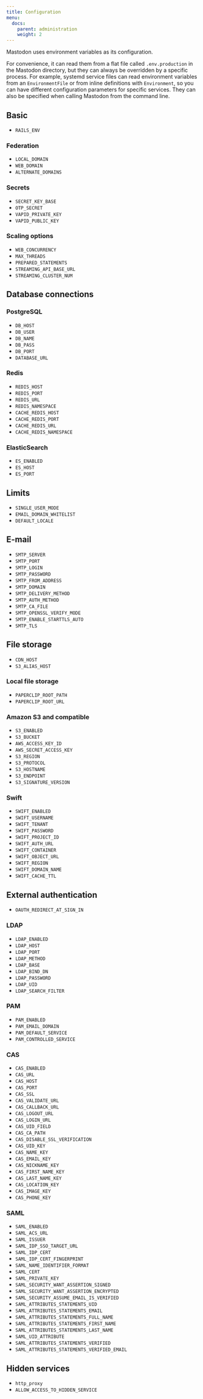 ```yaml
---
title: Configuration
menu:
  docs:
    parent: administration
    weight: 2
---
```


Mastodon uses environment variables as its configuration.

For convenience, it can read them from a flat file called `.env.production` in the Mastodon directory, but they can always be overridden by a specific process. For example, systemd service files can read environment variables from an `EnvironmentFile` or from inline definitions with `Environment`, so you can have different configuration parameters for specific services. They can also be specified when calling Mastodon from the command line.

## Basic

- `RAILS_ENV`

### Federation

- `LOCAL_DOMAIN`
- `WEB_DOMAIN`
- `ALTERNATE_DOMAINS`

### Secrets

- `SECRET_KEY_BASE`
- `OTP_SECRET`
- `VAPID_PRIVATE_KEY`
- `VAPID_PUBLIC_KEY`

### Scaling options

- `WEB_CONCURRENCY`
- `MAX_THREADS`
- `PREPARED_STATEMENTS`
- `STREAMING_API_BASE_URL`
- `STREAMING_CLUSTER_NUM`

## Database connections
### PostgreSQL

- `DB_HOST`
- `DB_USER`
- `DB_NAME`
- `DB_PASS`
- `DB_PORT`
- `DATABASE_URL`

### Redis

- `REDIS_HOST`
- `REDIS_PORT`
- `REDIS_URL`
- `REDIS_NAMESPACE`
- `CACHE_REDIS_HOST`
- `CACHE_REDIS_PORT`
- `CACHE_REDIS_URL`
- `CACHE_REDIS_NAMESPACE`

### ElasticSearch

- `ES_ENABLED`
- `ES_HOST`
- `ES_PORT`

## Limits

- `SINGLE_USER_MODE`
- `EMAIL_DOMAIN_WHITELIST`
- `DEFAULT_LOCALE`

## E-mail

- `SMTP_SERVER`
- `SMTP_PORT`
- `SMTP_LOGIN`
- `SMTP_PASSWORD`
- `SMTP_FROM_ADDRESS`
- `SMTP_DOMAIN`
- `SMTP_DELIVERY_METHOD`
- `SMTP_AUTH_METHOD`
- `SMTP_CA_FILE`
- `SMTP_OPENSSL_VERIFY_MODE`
- `SMTP_ENABLE_STARTTLS_AUTO`
- `SMTP_TLS`

## File storage

- `CDN_HOST`
- `S3_ALIAS_HOST`

### Local file storage

- `PAPERCLIP_ROOT_PATH`
- `PAPERCLIP_ROOT_URL`

### Amazon S3 and compatible

- `S3_ENABLED`
- `S3_BUCKET`
- `AWS_ACCESS_KEY_ID`
- `AWS_SECRET_ACCESS_KEY`
- `S3_REGION`
- `S3_PROTOCOL`
- `S3_HOSTNAME`
- `S3_ENDPOINT`
- `S3_SIGNATURE_VERSION`

### Swift

- `SWIFT_ENABLED`
- `SWIFT_USERNAME`
- `SWIFT_TENANT`
- `SWIFT_PASSWORD`
- `SWIFT_PROJECT_ID`
- `SWIFT_AUTH_URL`
- `SWIFT_CONTAINER`
- `SWIFT_OBJECT_URL`
- `SWIFT_REGION`
- `SWIFT_DOMAIN_NAME`
- `SWIFT_CACHE_TTL`

## External authentication

- `OAUTH_REDIRECT_AT_SIGN_IN`

### LDAP

- `LDAP_ENABLED`
- `LDAP_HOST`
- `LDAP_PORT`
- `LDAP_METHOD`
- `LDAP_BASE`
- `LDAP_BIND_DN`
- `LDAP_PASSWORD`
- `LDAP_UID`
- `LDAP_SEARCH_FILTER`

### PAM

- `PAM_ENABLED`
- `PAM_EMAIL_DOMAIN`
- `PAM_DEFAULT_SERVICE`
- `PAM_CONTROLLED_SERVICE`

### CAS

- `CAS_ENABLED`
- `CAS_URL`
- `CAS_HOST`
- `CAS_PORT`
- `CAS_SSL`
- `CAS_VALIDATE_URL`
- `CAS_CALLBACK_URL`
- `CAS_LOGOUT_URL`
- `CAS_LOGIN_URL`
- `CAS_UID_FIELD`
- `CAS_CA_PATH`
- `CAS_DISABLE_SSL_VERIFICATION`
- `CAS_UID_KEY`
- `CAS_NAME_KEY`
- `CAS_EMAIL_KEY`
- `CAS_NICKNAME_KEY`
- `CAS_FIRST_NAME_KEY`
- `CAS_LAST_NAME_KEY`
- `CAS_LOCATION_KEY`
- `CAS_IMAGE_KEY`
- `CAS_PHONE_KEY`

### SAML

- `SAML_ENABLED`
- `SAML_ACS_URL`
- `SAML_ISSUER`
- `SAML_IDP_SSO_TARGET_URL`
- `SAML_IDP_CERT`
- `SAML_IDP_CERT_FINGERPRINT`
- `SAML_NAME_IDENTIFIER_FORMAT`
- `SAML_CERT`
- `SAML_PRIVATE_KEY`
- `SAML_SECURITY_WANT_ASSERTION_SIGNED`
- `SAML_SECURITY_WANT_ASSERTION_ENCRYPTED`
- `SAML_SECURITY_ASSUME_EMAIL_IS_VERIFIED`
- `SAML_ATTRIBUTES_STATEMENTS_UID`
- `SAML_ATTRIBUTES_STATEMENTS_EMAIL`
- `SAML_ATTRIBUTES_STATEMENTS_FULL_NAME`
- `SAML_ATTRIBUTES_STATEMENTS_FIRST_NAME`
- `SAML_ATTRIBUTES_STATEMENTS_LAST_NAME`
- `SAML_UID_ATTRIBUTE`
- `SAML_ATTRIBUTES_STATEMENTS_VERIFIED`
- `SAML_ATTRIBUTES_STATEMENTS_VERIFIED_EMAIL`

## Hidden services

- `http_proxy`
- `ALLOW_ACCESS_TO_HIDDEN_SERVICE`
